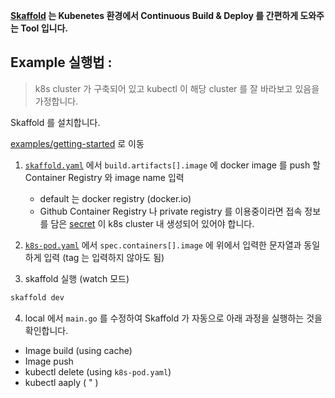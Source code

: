 **[Skaffold](https://skaffold.dev/docs/) 는 Kubenetes 환경에서 Continuous Build & Deploy 를 간편하게 도와주는 Tool 입니다.**

## Example 실행법 :

> k8s cluster 가 구축되어 있고 kubectl 이 해당 cluster 를 잘 바라보고 있음을 가정합니다.

Skaffold 를 설치합니다.

[examples/getting-started](./examples/getting-started) 로 이동

1. [`skaffold.yaml`](./examples/getting-started/skaffold.yaml) 에서 `build.artifacts[].image` 에 docker image 를 push 할 Container Registry 와 image name 입력
    - default 는 docker registry (docker.io)
    - Github Container Registry 나 private registry 를 이용중이라면 접속 정보를 담은 [secret](https://kubernetes.io/ko/docs/concepts/configuration/secret/) 이 k8s cluster 내 생성되어 있어야 합니다.

2. [`k8s-pod.yaml`](./examples/getting-started/k8s-pod.yaml) 에서 `spec.containers[].image` 에 위에서 입력한 문자열과 동일하게 입력 (tag 는 입력하지 않아도 됨)

3. skaffold 실행 (watch 모드) 
 ```bash
skaffold dev
```

4. local 에서 `main.go` 를 수정하여 Skaffold 가 자동으로 아래 과정을 실행하는 것을 확인합니다. 
  - Image build (using cache)
  - Image push
  - kubectl delete (using `k8s-pod.yaml`)
  - kubectl aaply ( " )

